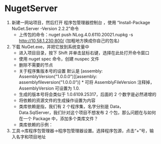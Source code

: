 # NugetServer

1. 新建一网站项目，然后打开 程序包管理器控制台 ，使用 “Install-Package NuGet.Server -Version 2.2.2”命令
   - 上传包的命令：nuget push NLog.4.0.6110.20021.nupkg -s http://10.58.1.230:800/ (加粗地方换成你自己的包名)
2. 下载 NuGet.exe，并把它放到系统变量中
   - 进入项目目录，按下 Shift 并单击鼠标右键，选择在此处打开命令窗口
   - 使用 nuget spec 命令，创建 nuspec 文件
   - 删除不需要的节点
   - 关于程序集版本号的设置 默认是 [assembly: AssemblyVersion("1.0.0.0")][assembly: assemblyfileversion("1.0.0.0")] \* 可将 AssemblyFileVersion 注释掉，AssemblyVersion 可设置为 1.0.
   - 生成的版本号将会类似于 1.0.6109.25317，后面的 2 个数字是必然递增的
   - 将依赖的资源文件的生成操作设置为内容
   - 类库依赖是指，我们有 2 个程序集，名字分别是 Data，Data.SqlServer，我们针对这个项目不想发布 2 个包，那么问题在与如何在一个 Package 中，添加多个类库文件？
   - 类库依赖的示例：<file src=".\bin\release\data.dll" target="lib\net40" />
3. 工具->库程序包管理器->程序包管理器设置。选择程序包源，点击“+”号，输入名字和项目地址
